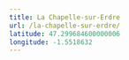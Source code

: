 ```yaml
---
title: La Chapelle-sur-Erdre
url: /la-chapelle-sur-erdre/
latitude: 47.299684600000006
longitude: -1.5518632
---
```


